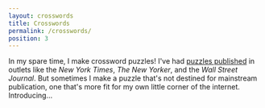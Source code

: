 ```yaml
---
layout: crosswords
title: Crosswords
permalink: /crosswords/
position: 3
---
```


In my spare time, I make crossword puzzles! I've had [puzzles published](/publications) in outlets like the _New York Times_, _The New Yorker_, and the _Wall Street Journal_. But sometimes I make a puzzle that's not destined for mainstream publication, one that's more fit for my own little corner of the internet. Introducing&hellip;
